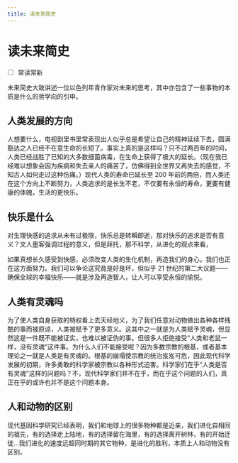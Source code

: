 ```yaml
---
title: 读未来简史
---
```


# 读未来简史

- [ ] 常读常新

未来简史大致讲述一位以色列年青作家对未来的思考，其中亦包含了一些事物的本质是什么的哲学向的引申。

## 人类发展的方向

人想要什么，电视剧里书里常表现出人似乎总是希望让自己的精神延续下去，圆满豁达之人已经不在意生命的长短了。事实上真的是这样吗？只不过两百年的时间，人类已经战胜了已知的大多数细菌病毒，在生命上获得了极大的延长。（现在我已经难以想象会因为疾病和失去亲人的痛苦了，仿佛得到全世界又再失去的感觉，不知古人如何走过这种伤痛。）现代人类的寿命已延长至 200 年前的两倍，而人类还在这个方向上不断努力，人类追求的是长生不老，不仅要有永恒的寿命，更要有健康的体魄，生活的更快乐。

## 快乐是什么

对生理快感的追求从未有过极限，快乐总是转瞬即逝，那对快乐的追求是否有意义？文人墨客强调过程的意义，但是拜托，那不科学，从进化的观点来看，

如果真想长久感受到快感，必须改变人类的生化机制，再造我们的身心。我们也正在这方面努力。我们可以争论这究竟是好是坏，但似乎 21 世纪的第二大议题——确保全球的幸福快乐——就是涉及再造智人，让人可以享受永恒的愉悦。

## 人类有灵魂吗

为了使人类自身获取的特权看上去天经地义，为了我们任意对动物做出各种各样残酷的事而被原谅，人类被赋予了更多意义。这其中之一就是为人类赋予灵魂，但显然这是一件既不能被证实，也难以被证伪的事。但很多人拒绝接受“人类和老鼠一样，没有灵魂”这件事。为什么人们不能接受呢？因为多数宗教的根基，或者基本理论之一就是人类是有灵魂的。根基的崩塌使宗教的统治岌岌可危，因此现代科学发展的初期，许多勇敢的科学家被宗教以各种形式迫害。科学家们在乎“人类是否有灵魂”这样的问题吗？不，现代科学家们并不在乎，而在乎这个问题的人们，真正在乎的或许也并不是这个问题本身。

## 人和动物的区别

现代基因科学研究已经表明，我们和地球上的很多物种都是近亲，我们进化自相同的祖先，有的选择走上陆地，有的选择留在海里，有的选择离开树林，有的开始迁徙…我们进化的速度远超同时期的其它物种，是进化的胜利，本质上人和动物没有区别。
